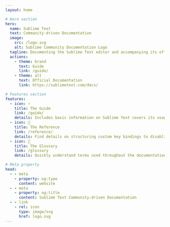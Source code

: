 ```yaml
---
layout: home

# Hero section
hero:
  name: Sublime Text
  text: Community-driven Documentation
  image:
    src: /logo.svg
    alt: Sublime Community Documentation Logo
  tagline: Documenting the Sublime Text editor and accompanying its official documentation.
  actions:
    - theme: brand
      text: Guide
      link: /guide/
    - theme: alt
      text: Official Documentation
      link: https://sublimetext.com/docs/

# Features section
features:
  - icon: ⚡️
    title: The Guide
    link: /guide/
    details: Includes basic information on Sublime Text covers its usag and how it can be customized.
  - icon: 🎉
    title: The Reference
    link: /reference/
    details: Find details on structuring custom key bindings to disabling menu items for your plugin.
  - icon: 📕
    title: The Glossary
    link: /glossary
    details: Quickly understand terms used throughout the documentation with this glossary.

# Meta property
head:
  - - meta
    - property: og:type
      content: website
  - - meta
    - property: og:title
      content: Sublime Text Community-driven Documentation
  - - link
    - rel: icon
      type: image/svg
      href: logo.svg
---
```


<!-- Custom home layout -->
<div class="custom-layout">
  <Contributors ></Contributors>
</div>

